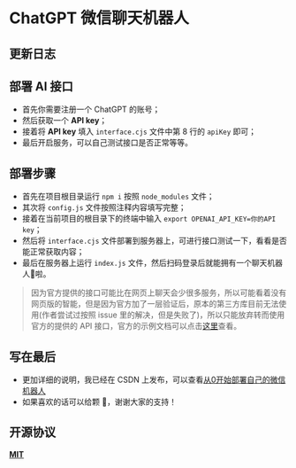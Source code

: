# ChatGPT 微信聊天机器人

## 更新日志
[2022.12.17]: 增加黑名单功能

## 部署 AI 接口
- 首先你需要注册一个 ChatGPT 的账号；
- 然后获取一个 **API key**；
- 接着将 **API key** 填入 `interface.cjs` 文件中第 8 行的 `apiKey` 即可；
- 最后开启服务，可以自己测试接口是否正常等等。
  

## 部署步骤
- 首先在项目根目录运行 `npm i` 按照 `node_modules` 文件；
- 其次将 `config.js` 文件按照注释内容填写完整；
- 接着在当前项目的根目录下的终端中输入 `export OPENAI_API_KEY=你的API key`；
- 然后将 `interface.cjs` 文件部署到服务器上，可进行接口测试一下，看看是否能正常获取内容；
- 最后在服务器上运行 `index.js` 文件，然后扫码登录后就能拥有一个聊天机器人🤖️啦。

> 因为官方提供的接口可能比在网页上聊天会少很多服务，所以可能看着没有网页版的智能，但是因为官方加了一层验证后，原本的第三方库目前无法使用(作者尝试过按照 issue 里的解决，但是失败了)，所以只能放弃转而使用官方的提供的 API 接口，官方的示例文档可以点击[这里](https://beta.openai.com/examples)查看。


## 写在最后
- 更加详细的说明，我已经在 CSDN 上发布，可以查看[从0开始部署自己的微信机器人](https://blog.csdn.net/ox4f5da2/article/details/128314267?spm=1001.2014.3001.5501)
- 如果喜欢的话可以给颗 🌟，谢谢大家的支持！


## 开源协议
**[MIT](./LICENSE)**
